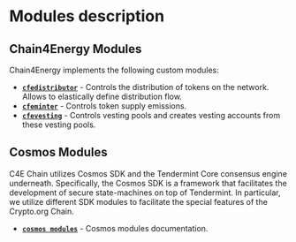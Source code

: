 <!--
order: 1
-->


# Modules description

## Chain4Energy Modules
Chain4Energy implements the following custom modules:

* **[`cfedistributor`](./cfedistributor)** - Controls the distribution of tokens on the network. Allows to elastically define distribution flow.
* **[`cfeminter`](./cfeminter)** - Controls token supply emissions.
* **[`cfevesting`](./cfevesting)** - Controls vesting pools and creates vesting accounts from these vesting pools.

## Cosmos Modules

C4E Chain utilizes Cosmos SDK and the Tendermint Core consensus engine underneath. Specifically, the Cosmos SDK is a framework that facilitates the development of secure state-machines on top of Tendermint. In particular, we utilize different SDK modules to facilitate the special features of the Crypto.org Chain.

* **[`cosmos modules`](./cosmosModules.md)** - Cosmos modules documentation.
